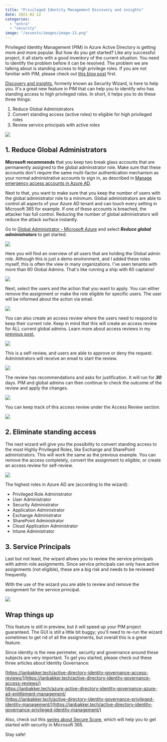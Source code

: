 ```yaml
---
title: "Privileged Identity Management Discovery and insights"
date: 2021-02-12
categories: 
  - "entra"
  - "security"
image: "/assests/images/image-13.png"
---
```


Privileged Identity Management (PIM) in Azure Active Directory is getting more and more popular. But how do you get started? Like any successful project, it all starts with a good inventory of the current situation. You need to identify the problem before it can be resolved. The problem we are talking about is standing access to high privilege roles. If you are not familiar with PIM, please check out [this blog post](https://janbakker.tech/active-directory-identity-governance-privileged-identity-management/) first.

[Discovery and insights](https://docs.microsoft.com/en-us/azure/active-directory/privileged-identity-management/pim-security-wizard), formerly known as Security Wizard, is here to help you. It's a great new feature in PIM that can help you to identify who has standing access to high privileged roles. In short, it helps you to do these three things:

1. Reduce Global Administrators
2. Convert standing access (active roles) to eligible for high privileged roles
3. Review service principals with active roles

![](/assets/images/1612982400.png)

## 1\. Reduce Global Administrators

**Microsoft recommends** that you keep two break glass accounts that are permanently assigned to the global administrator role. Make sure that these accounts don't require the same multi-factor authentication mechanism as your normal administrative accounts to sign in, as described in [Manage emergency access accounts in Azure AD](https://docs.microsoft.com/en-us/azure/active-directory/roles/security-emergency-access).

Next to that, you want to make sure that you keep the number of users with the global administrator role to a minimum. Global administrators are able to control all aspects of your Azure AD tenant and can touch every setting in Microsoft 365 for example. If one of these accounts is breached, the attacker has full control. Reducing the number of global administrators will reduce the attack surface instantly.

Go to [Global Administrator - Microsoft Azure](https://portal.azure.com/#blade/Microsoft_Azure_PIMCommon/ResourceMenuBlade/aaddiscovery/resourceId//resourceType/tenant/provider/aadroles/defaultId/roles) and select **_Reduce global administrators_** to get started.

![](/assets/images/image-8.png)

Here you will find an overview of all users that are holding the Global admin role. Although this is just a demo environment, and I added these roles myself, this is often the view in many organizations. I've seen tenants with more than 60 Global Admins. That's like running a ship with 60 captains!

![](/assets/images/image-7.png)

Next, select the users and the action that you want to apply. You can either remove the assignment or make the role eligible for specific users. The user will be informed about the action via email.

![](/assets/images/image-9.png)

You can also create an access review where the users need to respond to keep their current role. Keep in mind that this will create an access review for ALL current global admins. Learn more about access reviews in my [previous post.](https://janbakker.tech/active-directory-identity-governance-access-reviews/)

![](/assets/images/image-10.png)

This is a self-review, and users are able to approve or deny the request. Administrators will receive an email to start the review.

![](/assets/images/image-11.png)

The review has recommendations and asks for justification. It will run for **_30_** days. PIM and global admins can then continue to check the outcome of the review and apply the changes.

![](/assets/images/image-12.png)

You can keep track of this access review under the Access Review section.

![](/assets/images/image-13.png)

## 2\. Eliminate standing access

The next wizard will give you the possibility to convert standing access to the most Highly Privileged Roles, like Exchange and SharePoint administrators. This will work the same as the previous example. You can remove the access completely, convert the assignment to eligible, or create an access review for self-review.

![](/assets/images/image-14.png)

The highest roles in Azure AD are (according to the wizard):

- Privileged Role Administrator
- User Administrator
- Security Administrator
- Application Administrator
- Exchange Administrator
- SharePoint Administrator
- Cloud Application Administrator
- Intune Administrator

## 3\. Service Principals

Last but not least, the wizard allows you to review the service principals with admin role assignments. Since service principals can only have active assignments (not eligible), these are a big risk and needs to be reviewed frequently.

With the use of the wizard you are able to review and remove the assignment for the service principal.

![](/assets/images/image-15.png)

## Wrap things up

This feature is still in preview, but it will speed up your PIM project guaranteed. The GUI is still a little bit buggy; you'll need to re-run the wizard sometimes to get rid of all the assignments, but overall this is a great feature.

Since identity is the new perimeter, security and governance around these subjects are very important. To get you started, please check out these three articles about Identity Governance:

[https://janbakker.tech/active-directory-identity-governance-access-reviews/](https://janbakker.tech/active-directory-identity-governance-access-reviews/)  
[https://janbakker.tech/azure-active-directory-identity-governance-azure-ad-entitlement-management/  
](https://janbakker.tech/azure-active-directory-identity-governance-azure-ad-entitlement-management/)[https://janbakker.tech/active-directory-identity-governance-privileged-identity-management/](https://janbakker.tech/active-directory-identity-governance-privileged-identity-management/)

Also, check out this [series about Secure Score](https://janbakker.tech/category/secure-score/), which will help you to get started with security in Microsoft 365.

Stay safe!
